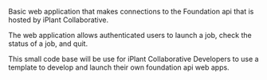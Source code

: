 Basic web application that makes connections to the Foundation api that is hosted by iPlant Collaborative.

The web application allows authenticated users to launch a job, check the status of a job, and quit. 

This small code base will be use for iPlant Collaborative Developers to use a template to develop and launch their own foundation api web apps.

